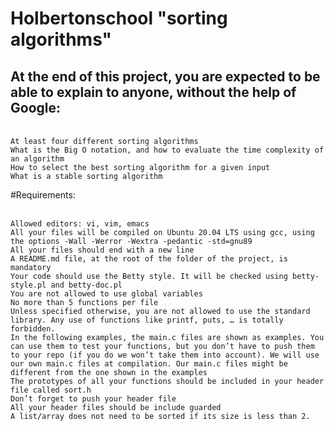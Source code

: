# Holbertonschool "sorting algorithms"
## At the end of this project, you are expected to be able to explain to anyone, without the help of Google: 
<br>`At least four different sorting algorithms `
<br>`What is the Big O notation, and how to evaluate the time complexity of an algorithm `
<br>`How to select the best sorting algorithm for a given input `
<br>`What is a stable sorting algorithm`

#Requirements:

<br>`Allowed editors: vi, vim, emacs`
<br>`All your files will be compiled on Ubuntu 20.04 LTS using gcc, using the options -Wall -Werror -Wextra -pedantic -std=gnu89`
<br>`All your files should end with a new line`
<br>`A README.md file, at the root of the folder of the project, is mandatory`
<br>`Your code should use the Betty style. It will be checked using betty-style.pl and betty-doc.pl`
<br>`You are not allowed to use global variables`
<br>`No more than 5 functions per file`
<br>`Unless specified otherwise, you are not allowed to use the standard library. Any use of functions like printf, puts, … is totally forbidden.`
<br>`In the following examples, the main.c files are shown as examples. You can use them to test your functions, but you don’t have to push them to your repo (if you do we won’t take them into account). We will use our own main.c files at compilation. Our main.c files might be different from the one shown in the examples`
<br>`The prototypes of all your functions should be included in your header file called sort.h`
<br>`Don’t forget to push your header file`
<br>`All your header files should be include guarded`
<br>`A list/array does not need to be sorted if its size is less than 2.`
